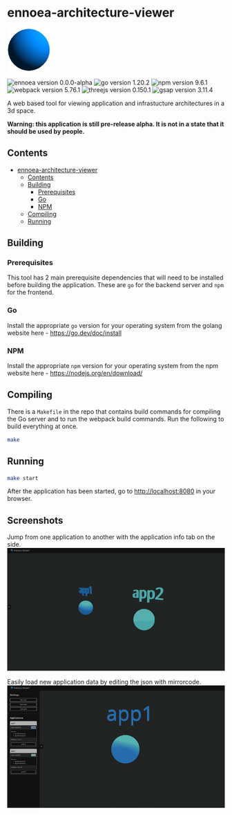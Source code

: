 # ennoea-architecture-viewer

<img src="images/icon.png" width="100" height="100"></img>

![ennoea version 0.0.0-alpha](https://img.shields.io/badge/ennoea-0.0.0--alpha-purple)
![go version 1.20.2](https://img.shields.io/badge/go-1.20.2-green)
![npm version 9.6.1](https://img.shields.io/badge/npm-9.6.1-red)
![webpack version 5.76.1](https://img.shields.io/badge/webpack-5.76.1-yellow)
![threejs version 0.150.1](https://img.shields.io/badge/threejs-0.150.1-cyan)
![gsap version 3.11.4](https://img.shields.io/badge/gsap-3.11.4-green)

A web based tool for viewing application and infrastucture architectures in a 3d space.

**Warning: this application is still pre-release alpha. It is not in a state that it should be used by people.**

## Contents

- [ennoea-architecture-viewer](#ennoea-architecture-viewer)
  - [Contents](#contents)
  - [Building](#building)
    - [Prerequisites](#prerequisites)
    - [Go](#go)
    - [NPM](#npm)
  - [Compiling](#compiling)
  - [Running](#running)

## Building

### Prerequisites

This tool has 2 main prerequisite dependencies that will need to be installed before building the application. These are `go` for the backend server and `npm` for the frontend.

### Go

Install the appropriate `go` version for your operating system from the golang website here - <https://go.dev/doc/install>

### NPM

Install the appropriate `npm` version for your operating system from the npm website here - <https://nodejs.org/en/download/>

## Compiling

There is a `Makefile` in the repo that contains build commands for compiling the Go server and to run the webpack build commands. Run the following to build everything at once.

```bash
make
```

## Running

```bash
make start
```

After the application has been started, go to <http://localhost:8080> in your browser.

## Screenshots

Jump from one application to another with the application info tab on the side.
![](images/jump-to-example.gif)

Easily load new application data by editing the json with mirrorcode.
![](images/load-from-text-example.gif)
